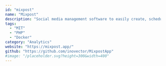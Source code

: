 ```yaml
---
id: "mixpost"
name: "Mixpost"
description: "Social media management software to easily create, schedule, publish, and manage social media content in one place (alternative to Hootsuite, Buffer, and other social media tools)."
tags:
  - "MIT"
  - "PHP"
  - "Docker"
category: "Analytics"
website: "https://mixpost.app/"
github: "https://github.com/inovector/MixpostApp"
#image: "/placeholder.svg?height=300&width=400"
---
```


